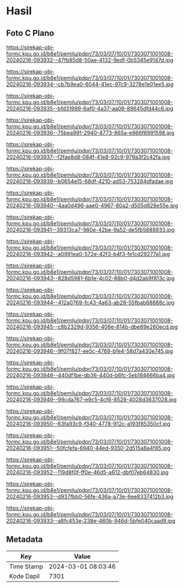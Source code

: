 # Hasil

## Foto C Plano

https://sirekap-obj-formc.kpu.go.id/b8e1/pemilu/pdpr/73/03/07/10/01/7303071001008-20240216-093932--47fb85d8-50ae-4132-9edf-0b5345e9147d.jpg

https://sirekap-obj-formc.kpu.go.id/b8e1/pemilu/pdpr/73/03/07/10/01/7303071001008-20240216-093934--cb7b9ea0-6044-41ec-97c9-3278e1e01ee5.jpg

https://sirekap-obj-formc.kpu.go.id/b8e1/pemilu/pdpr/73/03/07/10/01/7303071001008-20240216-093935--bfd31999-6af0-4a37-aa08-89645dfd44c6.jpg

https://sirekap-obj-formc.kpu.go.id/b8e1/pemilu/pdpr/73/03/07/10/01/7303071001008-20240216-093936--75bea991-2940-4773-865a-e866f6991598.jpg

https://sirekap-obj-formc.kpu.go.id/b8e1/pemilu/pdpr/73/03/07/10/01/7303071001008-20240216-093937--f2fae8d8-084f-41e8-92c9-979a3f2c42fa.jpg

https://sirekap-obj-formc.kpu.go.id/b8e1/pemilu/pdpr/73/03/07/10/01/7303071001008-20240216-093939--b0654e15-68df-4210-ad53-753284dfadae.jpg

https://sirekap-obj-formc.kpu.go.id/b8e1/pemilu/pdpr/73/03/07/10/01/7303071001008-20240216-093940--4aa0d496-aae0-4967-80a2-d505d828e55e.jpg

https://sirekap-obj-formc.kpu.go.id/b8e1/pemilu/pdpr/73/03/07/10/01/7303071001008-20240216-093941--39313ca7-980e-42be-9a52-de5fb5888933.jpg

https://sirekap-obj-formc.kpu.go.id/b8e1/pemilu/pdpr/73/03/07/10/01/7303071001008-20240216-093942--a0991ea0-572e-42f3-b4f3-fe1cd29277a1.jpg

https://sirekap-obj-formc.kpu.go.id/b8e1/pemilu/pdpr/73/03/07/10/01/7303071001008-20240216-093943--828d5981-6b1e-4c02-88b0-d4d2ab9f813c.jpg

https://sirekap-obj-formc.kpu.go.id/b8e1/pemilu/pdpr/73/03/07/10/01/7303071001008-20240216-093944--412a0769-fc43-4a63-ab28-55fbab68888c.jpg

https://sirekap-obj-formc.kpu.go.id/b8e1/pemilu/pdpr/73/03/07/10/01/7303071001008-20240216-093945--c8b2329d-9356-408e-814b-dbe89e260ecd.jpg

https://sirekap-obj-formc.kpu.go.id/b8e1/pemilu/pdpr/73/03/07/10/01/7303071001008-20240216-093946--9f07f827-ee5c-4769-bfe4-58d7a430e745.jpg

https://sirekap-obj-formc.kpu.go.id/b8e1/pemilu/pdpr/73/03/07/10/01/7303071001008-20240216-093948--440df1be-db36-440d-b6fc-5eb184666ba4.jpg

https://sirekap-obj-formc.kpu.go.id/b8e1/pemilu/pdpr/73/03/07/10/01/7303071001008-20240216-093949--99cda767-e9c5-4cf6-8528-4028d3637028.jpg

https://sirekap-obj-formc.kpu.go.id/b8e1/pemilu/pdpr/73/03/07/10/01/7303071001008-20240216-093950--63fa93c9-f340-4778-912c-a193f85350cf.jpg

https://sirekap-obj-formc.kpu.go.id/b8e1/pemilu/pdpr/73/03/07/10/01/7303071001008-20240216-093951--50fcfefa-6940-44ed-9350-2d515a8a4f85.jpg

https://sirekap-obj-formc.kpu.go.id/b8e1/pemilu/pdpr/73/03/07/10/01/7303071001008-20240216-093952--119d8f0f-ff0e-46d5-a612-dbf07eb64830.jpg

https://sirekap-obj-formc.kpu.go.id/b8e1/pemilu/pdpr/73/03/07/10/01/7303071001008-20240216-093953--d937fbb0-56fe-436a-a73e-6ee8337412b3.jpg

https://sirekap-obj-formc.kpu.go.id/b8e1/pemilu/pdpr/73/03/07/10/01/7303071001008-20240216-093933--a8fc453e-238e-460b-946d-5bfe040caad9.jpg


## Metadata

| Key        | Value               |
| ---------- | ------------------- |
| Time Stamp | 2024-03-01 08:03:46 |
| Kode Dapil | 7301                |



